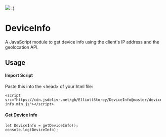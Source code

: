 [![](https://data.jsdelivr.com/v1/package/gh/ElliottStorey/DeviceInfo/badge)](https://www.jsdelivr.com/package/gh/ElliottStorey/DeviceInfo) :(
# DeviceInfo
A JavaScript module to get device info using the client's IP address and the geolocation API.
## Usage
#### Import Script
Paste this into the \<head> of your html file:
```
<script src="https://cdn.jsdelivr.net/gh/ElliottStorey/DeviceInfo@master/device-info.min.js"></script>
```
#### Get Device Info
```
let DeviceInfo = getDeviceInfo();
console.log(DeviceInfo);
```
